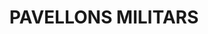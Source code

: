 ---
layout: test
title:  "PAVELLONS MILITARS"
coordinates:
  - group1:
        - [1.455998646089525, 42.353070323162406]
        - [1.456742595484632, 42.353201756681976]
        - [1.456985865675839, 42.352466837272019]
        - [1.456940749131792, 42.352439944122821]
        - [1.456067089416569, 42.352859550078385]
        - [1.455998646089525, 42.353070323162406]
---